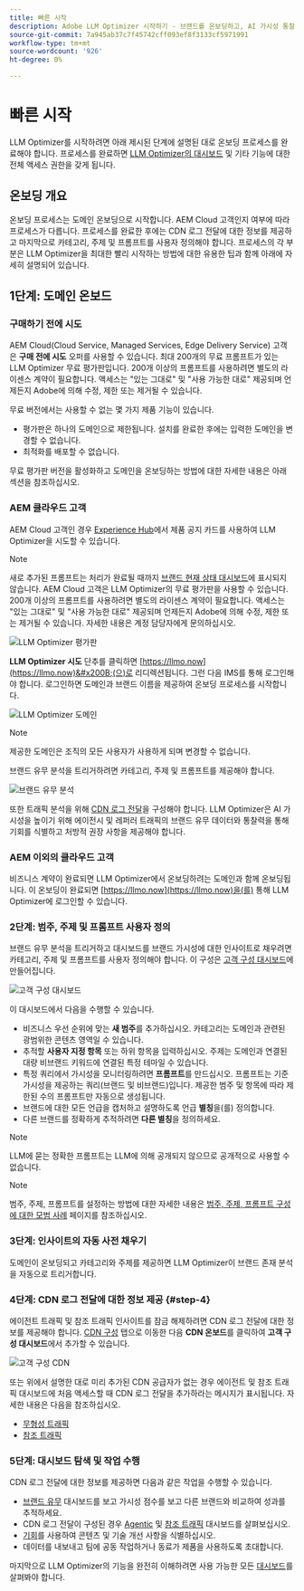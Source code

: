 ```yaml
---
title: 빠른 시작
description: Adobe LLM Optimizer 시작하기 - 브랜드를 온보딩하고, AI 가시성 통찰력을 잠금 해제하고, 대시보드를 탐색하여 검색 성능을 향상시키십시오.
source-git-commit: 7a945ab37c7f45742cff093ef8f3133cf5971991
workflow-type: tm+mt
source-wordcount: '926'
ht-degree: 0%

---
```



# 빠른 시작

LLM Optimizer를 시작하려면 아래 제시된 단계에 설명된 대로 온보딩 프로세스를 완료해야 합니다. 프로세스를 완료하면 [LLM Optimizer의 대시보드](/help/dashboards/dashboards-overview.md) 및 기타 기능에 대한 전체 액세스 권한을 갖게 됩니다.

## 온보딩 개요

온보딩 프로세스는 도메인 온보딩으로 시작합니다. AEM Cloud 고객인지 여부에 따라 프로세스가 다릅니다. 프로세스를 완료한 후에는 CDN 로그 전달에 대한 정보를 제공하고 마지막으로 카테고리, 주제 및 프롬프트를 사용자 정의해야 합니다. 프로세스의 각 부분은 LLM Optimizer을 최대한 빨리 시작하는 방법에 대한 유용한 팁과 함께 아래에 자세히 설명되어 있습니다.

## 1단계: 도메인 온보드

### 구매하기 전에 시도

AEM Cloud(Cloud Service, Managed Services, Edge Delivery Service) 고객은 **구매 전에 시도** 오퍼를 사용할 수 있습니다. 최대 200개의 무료 프롬프트가 있는 LLM Optimizer 무료 평가판입니다. 200개 이상의 프롬프트를 사용하려면 별도의 라이센스 계약이 필요합니다. 액세스는 &quot;있는 그대로&quot; 및 &quot;사용 가능한 대로&quot; 제공되며 언제든지 Adobe에 의해 수정, 제한 또는 제거될 수 있습니다.

무료 버전에서는 사용할 수 없는 몇 가지 제품 기능이 있습니다.

* 평가판은 하나의 도메인으로 제한됩니다. 설치를 완료한 후에는 입력한 도메인을 변경할 수 없습니다.
* 최적화를 배포할 수 없습니다.

무료 평가판 버전을 활성화하고 도메인을 온보딩하는 방법에 대한 자세한 내용은 아래 섹션을 참조하십시오.

### AEM 클라우드 고객

AEM Cloud 고객인 경우 [Experience Hub](https://experienceleague.adobe.com/en/docs/experience-manager-cloud-service/content/experience-hub/experience-hub)에서 제품 공지 카드를 사용하여 LLM Optimizer을 시도할 수 있습니다.

>[!NOTE]
>새로 추가된 프롬프트는 처리가 완료될 때까지 [브랜드 현재 상태 대시보드](/help/dashboards/brand-presence.md)에 표시되지 않습니다. AEM Cloud 고객은 LLM Optimizer의 무료 평가판을 사용할 수 있습니다. 200개 이상의 프롬프트를 사용하려면 별도의 라이센스 계약이 필요합니다. 액세스는 &quot;있는 그대로&quot; 및 &quot;사용 가능한 대로&quot; 제공되며 언제든지 Adobe에 의해 수정, 제한 또는 제거될 수 있습니다. 자세한 내용은 계정 담당자에게 문의하십시오.

![LLM Optimizer 평가판](/help/overview/assets/llm-trial.png)

**LLM Optimizer 시도** 단추를 클릭하면 [https://llmo.now](https://llmo.now)&#x200B;(으)로 리디렉션됩니다. 그런 다음 IMS를 통해 로그인해야 합니다. 로그인하면 도메인과 브랜드 이름을 제공하여 온보딩 프로세스를 시작합니다.

![LLM Optimizer 도메인](/help/overview/assets/domain.png)

>[!NOTE]
>제공한 도메인은 조직의 모든 사용자가 사용하게 되며 변경할 수 없습니다.

브랜드 유무 분석을 트리거하려면 카테고리, 주제 및 프롬프트를 제공해야 합니다.

![브랜드 유무 분석](/help/overview/assets/bp-analysis.png)

또한 트래픽 분석을 위해 [CDN 로그 전달](#step-4)을 구성해야 합니다. LLM Optimizer은 AI 가시성을 높이기 위해 에이전시 및 레퍼러 트래픽의 브랜드 유무 데이터와 통찰력을 통해 기회를 식별하고 처방적 권장 사항을 제공해야 합니다.

### AEM 이외의 클라우드 고객

비즈니스 계약이 완료되면 LLM Optimizer에서 온보딩하려는 도메인과 함께 온보딩됩니다. 이 온보딩이 완료되면 [https://llmo.now](https://llmo.now)을(를) 통해 LLM Optimizer에 로그인할 수 있습니다.

### 2단계: 범주, 주제 및 프롬프트 사용자 정의

브랜드 유무 분석을 트리거하고 대시보드를 브랜드 가시성에 대한 인사이트로 채우려면 카테고리, 주제 및 프롬프트를 사용자 정의해야 합니다. 이 구성은 [고객 구성 대시보드](/help/dashboards/customer-configuration.md)에 만들어집니다.

![고객 구성 대시보드](/help/overview/assets/prompt-creation.png)

이 대시보드에서 다음을 수행할 수 있습니다.

* 비즈니스 우선 순위에 맞는 **새 범주**&#x200B;를 추가하십시오. 카테고리는 도메인과 관련된 광범위한 콘텐츠 영역일 수 있습니다.
* 추적할 **사용자 지정 항목** 또는 하위 항목을 입력하십시오. 주제는 도메인과 연결된 대량 비브랜드 키워드에 연결된 특정 테마일 수 있습니다.
* 특정 쿼리에서 가시성을 모니터링하려면 **프롬프트**&#x200B;를 만드십시오. 프롬프트는 기준 가시성을 제공하는 쿼리(브랜드 및 비브랜드)입니다. 제공한 범주 및 항목에 따라 제한된 수의 프롬프트만 자동으로 생성됩니다.
* 브랜드에 대한 모든 언급을 캡처하고 설명하도록 언급 **별칭**&#x200B;을(를) 정의합니다.
* 다른 브랜드를 정확하게 추적하려면 **다른 별칭**&#x200B;을 정의하세요.

>[!NOTE]
>LLM에 묻는 정확한 프롬프트는 LLM에 의해 공개되지 않으므로 공개적으로 사용할 수 없습니다.

>[!NOTE]
>
> 범주, 주제, 프롬프트를 설정하는 방법에 대한 자세한 내용은 [범주, 주제, 프롬프트 구성에 대한 모범 사례](/help/overview/best-practices-topics-prompts.md) 페이지를 참조하십시오.

### 3단계: 인사이트의 자동 사전 채우기

도메인이 온보딩되고 카테고리와 주제를 제공하면 LLM Optimizer이 브랜드 존재 분석을 자동으로 트리거합니다.

### 4단계: CDN 로그 전달에 대한 정보 제공 {#step-4}

에이전트 트래픽 및 참조 트래픽 인사이트를 잠금 해제하려면 CDN 로그 전달에 대한 정보를 제공해야 합니다. [CDN 구성](/help/dashboards/customer-configuration.md#cdn-configuration) 탭으로 이동한 다음 **CDN 온보드**&#x200B;를 클릭하여 **고객 구성 대시보드**&#x200B;에서 추가할 수 있습니다.

![고객 구성 CDN](/help/overview/assets/cc-cdn.png)

또는 위에서 설명한 대로 미리 추가된 CDN 공급자가 없는 경우 에이전트 및 참조 트래픽 대시보드에 처음 액세스할 때 CDN 로그 전달을 추가하라는 메시지가 표시됩니다. 자세한 내용은 다음을 참조하십시오.

* [무형성 트래픽](/help/dashboards/agentic-traffic.md#cdn-setup)
* [참조 트래픽](/help/dashboards/referral-traffic.md#setup#setup)

### 5단계: 대시보드 탐색 및 작업 수행

CDN 로그 전달에 대한 정보를 제공하면 다음과 같은 작업을 수행할 수 있습니다.

* [브랜드 유무](/help/dashboards/brand-presence.md) 대시보드를 보고 가시성 점수를 보고 다른 브랜드와 비교하여 성과를 추적하세요.
* CDN 로그 전달이 구성된 경우 [Agentic](/help/dashboards/agentic-traffic.md) 및 [참조 트래픽](/help/dashboards/referral-traffic.md) 대시보드를 살펴보십시오.
* [기회](/help/dashboards/opportunities.md)를 사용하여 콘텐츠 및 기술 개선 사항을 식별하십시오.
* 데이터를 내보내고 팀에 공동 작업하거나 동료가 제품을 사용하도록 초대합니다.

마지막으로 LLM Optimizer의 기능을 완전히 이해하려면 사용 가능한 모든 [대시보드](/help/dashboards/dashboards-overview.md)를 살펴봐야 합니다.
